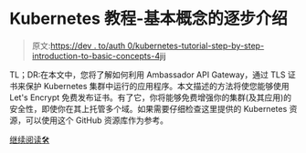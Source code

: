 # Kubernetes 教程-基本概念的逐步介绍

> 原文:[https://dev . to/auth 0/kubernetes-tutorial-step-by-step-introduction-to-basic-concepts-4jij](https://dev.to/auth0/kubernetes-tutorial-step-by-step-introduction-to-basic-concepts-4jij)

TL；DR:在本文中，您将了解如何利用 Ambassador API Gateway，通过 TLS 证书来保护 Kubernetes 集群中运行的应用程序。本文描述的方法将使您能够使用 Let's Encrypt 免费发布证书。有了它，你将能够免费增强你的集群(及其应用)的安全性，即使你在其上托管多个域。如果需要仔细检查这里提供的 Kubernetes 资源，可以使用这个 GitHub 资源库作为参考。

[继续阅读🛠](https://auth0.com/blog/kubernetes-tutorial-managing-tls-certificates-with-ambassador/?utm_source=dev&utm_medium=sc&utm_campaign=kubernetes_ambassador)